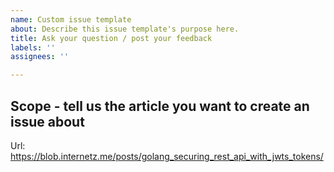 ```yaml
---
name: Custom issue template
about: Describe this issue template's purpose here.
title: Ask your question / post your feedback
labels: ''
assignees: ''

---
```


## Scope - tell us the article you want to create an issue about

Url: https://blob.internetz.me/posts/golang_securing_rest_api_with_jwts_tokens/
